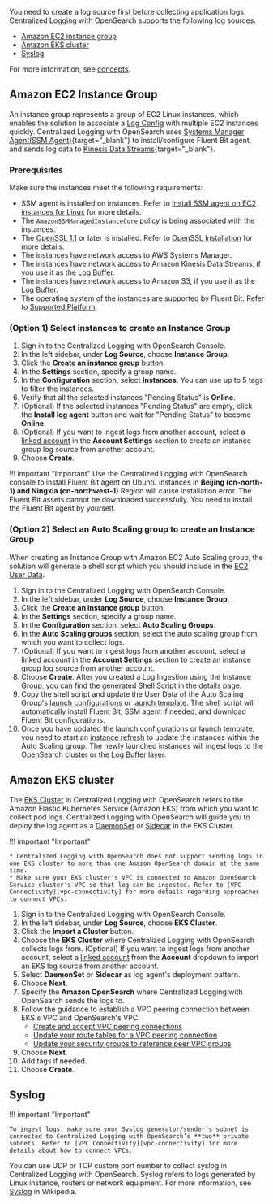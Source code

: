 You need to create a log source first before collecting application logs. Centralized Logging with OpenSearch supports the following log sources:

* [Amazon EC2 instance group](#amazon-ec2-instance-group)
* [Amazon EKS cluster](#amazon-eks-cluster)
* [Syslog](#syslog)

For more information, see [concepts](./index.md#concepts).

## Amazon EC2 Instance Group

An instance group represents a group of EC2 Linux instances, which enables the solution to associate a [Log Config](./index.md#log-config) with multiple EC2 instances quickly. Centralized Logging with OpenSearch uses [Systems Manager Agent(SSM Agent)][ssm-agent]{target="_blank"} to install/configure Fluent Bit agent, and sends log data to [Kinesis Data Streams][kds]{target="_blank"}. 

### Prerequisites

Make sure the instances meet the following requirements:

- SSM agent is installed on instances. Refer to [install SSM agent on EC2 instances for Linux](https://docs.aws.amazon.com/systems-manager/latest/userguide/sysman-manual-agent-install.html) for more details.
- The `AmazonSSMManagedInstanceCore` policy is being associated with the instances.
- The [OpenSSL 1.1][open-ssl] or later is installed. Refer to [OpenSSL Installation](../resources/open-ssl.md) for more details.
- The instances have network access to AWS Systems Manager.
- The instances have network access to Amazon Kinesis Data Streams, if you use it as the [Log Buffer](./index.md#log-buffer).
- The instances have network access to Amazon S3, if you use it as the [Log Buffer](./index.md#log-buffer).
- The operating system of the instances are supported by Fluent Bit. Refer to [Supported Platform][supported-platforms].

### (Option 1) Select instances to create an Instance Group

1. Sign in to the Centralized Logging with OpenSearch Console.
2. In the left sidebar, under **Log Source**, choose **Instance Group**.
3. Click the **Create an instance group** button.
4. In the **Settings** section, specify a group name.
5. In the **Configuration** section, select **Instances**. You can use up to 5 tags to filter the instances.
6. Verify that all the selected instances "Pending Status" is **Online**.
7. (Optional) If the selected instances "Pending Status" are empty, click the **Install log agent** button and wait for "Pending Status" to become **Online**.
8. (Optional) If you want to ingest logs from another account, select a [linked account](../link-account/index.md) in the **Account Settings** section to create an instance group log source from another account.
9. Choose **Create**.

!!! important "Important"
    Use the Centralized Logging with OpenSearch console to install Fluent Bit agent on Ubuntu instances in **Beijing (cn-north-1) and Ningxia (cn-northwest-1)** Region will cause installation error. The Fluent Bit assets cannot
    be downloaded successfully. You need to install the Fluent Bit agent by yourself.

### (Option 2) Select an Auto Scaling group to create an Instance Group
When creating an Instance Group with Amazon EC2 Auto Scaling group, the solution will generate a shell script which you
should include in the [EC2 User Data][ec2-user-data].  

1. Sign in to the Centralized Logging with OpenSearch Console.
2. In the left sidebar, under **Log Source**, choose **Instance Group**.
3. Click the **Create an instance group** button.
4. In the **Settings** section, specify a group name.
5. In the **Configuration** section, select **Auto Scaling Groups**.
6. In the **Auto Scaling groups** section, select the auto scaling group from which you want to collect logs.
7. (Optional) If you want to ingest logs from another account, select a [linked account](../link-account/index.md) in the **Account Settings** section to create an instance group log source from another account.
8. Choose **Create**. After you created a Log Ingestion using the Instance Group, you can find the generated Shell Script in the details page.
9. Copy the shell script and update the User Data of the Auto Scaling Group's [launch configurations](https://docs.aws.amazon.com/autoscaling/ec2/userguide/launch-configurations.html) or [launch template](https://docs.aws.amazon.com/AWSEC2/latest/UserGuide/ec2-launch-templates.html).
The shell script will automatically install Fluent Bit, SSM agent if needed, and download Fluent Bit configurations. 
10. Once you have updated the launch configurations or launch template, you need to start an [instance refresh][instance-refresh] to update the instances within the Auto Scaling group. 
The newly launched instances will ingest logs to the OpenSearch cluster or the [Log Buffer](./index.md#log-buffer) layer.

## Amazon EKS cluster

The [EKS Cluster][eks] in Centralized Logging with OpenSearch refers to the Amazon Elastic Kubernetes Service (Amazon EKS) from which you want to collect pod logs. Centralized Logging with OpenSearch will guide you to deploy the log agent as a [DaemonSet][daemonset] or [Sidecar][sidecar] in the EKS Cluster.

!!! important "Important"

    * Centralized Logging with OpenSearch does not support sending logs in one EKS cluster to more than one Amazon OpenSearch domain at the same time.
    * Make sure your EKS cluster's VPC is connected to Amazon OpenSearch Service cluster's VPC so that log can be ingested. Refer to [VPC Connectivity][vpc-connectivity] for more details regarding approaches to connect VPCs.

1. Sign in to the Centralized Logging with OpenSearch Console.
2. In the left sidebar, under **Log Source**, choose **EKS Cluster**.
3. Click the **Import a Cluster** button.
4. Choose the **EKS Cluster** where Centralized Logging with OpenSearch collects logs from. 
(Optional) If you want to ingest logs from another account, select a [linked account](../link-account/index.md) from the **Account** dropdown to import an EKS log source from another account.
5. Select **DaemonSet** or **Sidecar** as log agent's deployment pattern. 
6. Choose **Next**.
7. Specify the **Amazon OpenSearch** where Centralized Logging with OpenSearch sends the logs to.
8. Follow the guidance to establish a VPC peering connection between EKS's VPC and OpenSearch's VPC.
    - [Create and accept VPC peering connections](https://docs.aws.amazon.com/vpc/latest/peering/create-vpc-peering-connection.html)
    - [Update your route tables for a VPC peering connection](https://docs.aws.amazon.com/vpc/latest/peering/vpc-peering-routing.html)
    - [Update your security groups to reference peer VPC groups](https://docs.aws.amazon.com/vpc/latest/peering/vpc-peering-security-groups.html)
9. Choose **Next**.
10. Add tags if needed.
11. Choose **Create**.


## Syslog
!!! important "Important"

    To ingest logs, make sure your Syslog generator/sender’s subnet is connected to Centralized Logging with OpenSearch’s **two** private subnets. Refer to [VPC Connectivity][vpc-connectivity] for more details about how to connect VPCs.

 You can use UDP or TCP custom port number to collect syslog in Centralized Logging with OpenSearch. Syslog refers to logs generated by Linux instance, routers or network equipment. For more information, see [Syslog][syslog] in Wikipedia. 


[kds]: https://aws.amazon.com/kinesis/data-streams/
[ssm-agent]: https://docs.aws.amazon.com/systems-manager/latest/userguide/ssm-agent.html
[open-ssl]: https://www.openssl.org/source/
[eks]: https://docs.aws.amazon.com/eks/latest/userguide/what-is-eks.html
[daemonset]: https://kubernetes.io/docs/concepts/workloads/controllers/daemonset/
[sidecar]: https://kubernetes.io/docs/concepts/workloads/pods/#workload-resources-for-managing-pods
[syslog]: https://en.wikipedia.org/wiki/Syslog
[bucket]: https://docs.aws.amazon.com/AmazonS3/latest/userguide//UsingBucket.html
[supported-platforms]: https://docs.fluentbit.io/manual/installation/supported-platforms
[vpc-connectivity]: https://docs.aws.amazon.com/whitepapers/latest/building-scalable-secure-multi-vpc-network-infrastructure/vpc-to-vpc-connectivity.html
[ec2-user-data]: https://docs.aws.amazon.com/AWSEC2/latest/UserGuide/user-data.html#user-data-shell-scripts
[instance-refresh]: https://docs.aws.amazon.com/autoscaling/ec2/userguide/asg-instance-refresh.html